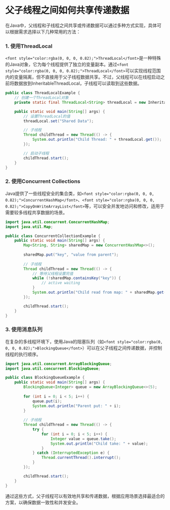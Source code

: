 # 父子线程之间如何共享传递数据

<font style="color:rgba(0, 0, 0, 0.82);">在Java中，父线程和子线程之间共享或传递数据可以通过多种方式实现，具体可以根据需求选择以下几种常用的方法：</font>

### <font style="color:rgba(0, 0, 0, 0.82);">1. 使用ThreadLocal</font>

`<font style="color:rgba(0, 0, 0, 0.82);">ThreadLocal</font>`<font style="color:rgba(0, 0, 0, 0.82);">是一种特殊的Java对象，它为每个线程提供了独立的变量副本。通过</font>`<font style="color:rgba(0, 0, 0, 0.82);">ThreadLocal</font>`<font style="color:rgba(0, 0, 0, 0.82);">可以实现线程范围内的变量隔离，但不直接用于父子线程数据共享。不过，父线程可以在线程启动之前将数据放到InheritableThreadLocal，子线程可以读取到这些数据。</font>

```java
public class ThreadLocalExample {  
    // 创建一个ThreadLocal对象  
    private static final ThreadLocal<String> threadLocal = new InheritableThreadLocal（）;  

    public static void main(String[] args) {  
        // 设置ThreadLocal的值  
        threadLocal.set("Shared Data");  

        // 子线程  
        Thread childThread = new Thread(() -> {  
            System.out.println("Child Thread: " + threadLocal.get());  
        });  

        // 启动子线程  
        childThread.start();  
    }  
}
```

### <font style="color:rgba(0, 0, 0, 0.82);">2. 使用Concurrent Collections</font>

<font style="color:rgba(0, 0, 0, 0.82);">Java提供了一些线程安全的集合类，如</font>`<font style="color:rgba(0, 0, 0, 0.82);">ConcurrentHashMap</font>`<font style="color:rgba(0, 0, 0, 0.82);">、</font>`<font style="color:rgba(0, 0, 0, 0.82);">CopyOnWriteArrayList</font>`<font style="color:rgba(0, 0, 0, 0.82);">等，可以安全并发地访问和修改，适用于需要较多线程共享数据的场景。</font>

```java
import java.util.concurrent.ConcurrentHashMap;  
import java.util.Map;  

public class ConcurrentCollectionExample {  
    public static void main(String[] args) {  
        Map<String, String> sharedMap = new ConcurrentHashMap<>();  
       
        sharedMap.put("key", "value from parent");  
       
        // 子线程  
        Thread childThread = new Thread(() -> {  
            // 等待父线程设置完值  
            while (!sharedMap.containsKey("key")) {  
                // active waiting  
            }  
            System.out.println("Child read from map: " + sharedMap.get("key"));  
        });  

        childThread.start();  
    }  
}
```

### <font style="color:rgba(0, 0, 0, 0.82);">3. 使用消息队列</font>

<font style="color:rgba(0, 0, 0, 0.82);">在复杂的多线程环境下，使用Java的阻塞队列（如</font>`<font style="color:rgba(0, 0, 0, 0.82);">BlockingQueue</font>`<font style="color:rgba(0, 0, 0, 0.82);">）可以在父子线程之间传递数据，并控制线程的执行顺序。</font>

```java
import java.util.concurrent.ArrayBlockingQueue;  
import java.util.concurrent.BlockingQueue;  

public class BlockingQueueExample {  
    public static void main(String[] args) {  
        BlockingQueue<Integer> queue = new ArrayBlockingQueue<>(5);  
        
        for (int i = 0; i < 5; i++) {  
            queue.put(i);  
            System.out.println("Parent put: " + i);  
        }  
           
        // 子线程  
        Thread childThread = new Thread(() -> {  
            try {  
                for (int i = 0; i < 5; i++) {  
                    Integer value = queue.take();  
                    System.out.println("Child take: " + value);  
                }  
            } catch (InterruptedException e) {  
                Thread.currentThread().interrupt();  
            }  
        });  

        childThread.start();  
    }  
}
```

<font style="color:rgba(0, 0, 0, 0.82);">通过这些方式，父子线程可以有效地共享和传递数据，根据应用场景选择最适合的方案，以确保数据一致性和并发安全。</font>

